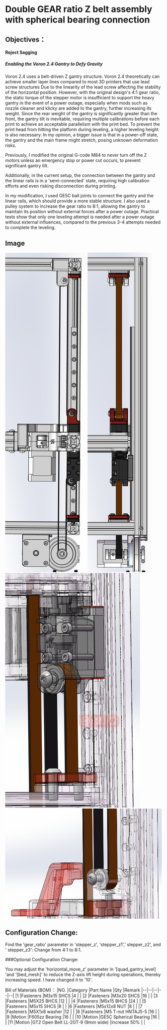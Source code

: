 # Double GEAR ratio Z belt assembly with spherical bearing connection

## Objectives：

#### Reject Sagging
##### Enabling the Voron 2.4 Gantry to Defy Gravity

Voron 2.4 uses a belt-driven Z gantry structure. Voron 2.4 theoretically can achieve smaller layer lines compared to most 3D printers that use lead screw structures Due to the linearity of the lead screw affecting the stability of the horizontal position. However, with the original design's 4:1 gear ratio, the static torque of the stepper motor is insufficient to support the heavy gantry in the event of a power outage, especially when mods such as nozzle cleaner and klicky are added to the gantry, further increasing its weight. Since the rear weight of the gantry is significantly greater than the front, the gantry tilt is inevitable, requiring multiple calibrations before each print to achieve an acceptable parallelism with the print bed. To prevent the print head from hitting the platform during leveling, a higher leveling height is also necessary. In my opinion, a bigger issue is that in a power-off state, the gantry and the main frame might stretch, posing unknown deformation risks.

Previously, I modified the original G-code M84 to never turn off the Z motors unless an emergency stop or power cut occurs, to prevent significant gantry tilt.

Additionally, in the current setup, the connection between the gantry and the linear rails is in a 'semi-connected' state, requiring high calibration efforts and even risking disconnection during printing.

In my modification, I used GE5C ball joints to connect the gantry and the linear rails, which should provide a more stable structure. I also used a pulley system to increase the gear ratio to 8:1, allowing the gantry to maintain its position without external forces after a power outage. Practical tests show that only one leveling attempt is needed after a power outage without external influences, compared to the previous 3-4 attempts needed to complete the leveling.

## Image
![front](Images/CAD_front_view.png)
![side](Images/CAD_side_view.png)
![Detal1](Images/CAD_Detal_view1.png)
![Detal2](Images/CAD_Detal_view2.png)

## Configuration Change:

Find the 'gear_ratio' parameter in 'stepper_z', 'stepper_z1',' stepper_z2', and ' stepper_z3':
Change from 4:1 to 8:1.

###Optional Configuration Change:

You may adjust the 'horizontal_move_z' parameter in '[quad_gantry_level] 'and '[bed_mesh]' to reduce the Z-axis lift height during operations, thereby increasing speed. I have changed it to '10'.


Bill of Materials (BOM)：
|NO.	|Category	|Part Name						|Qty				|Remark
|--|--|--|--|--|
|1	|Fasteners	|M3x15 SHCS 							|4				|		|
|2	|Fasteners	|M3x20 SHCS 							|16	                  	|		|
|3	|Fasteners	|M5X25 BHCS 						|12				|		|
|4	|Fasteners	|M5x15 BHCS 							|24				|		|
|5	|Fasteners	|M5x15 SHCS 							|8				|		|
|6	|Fasteners	|M5x12x8 NUT						|8				|		|
|7	|Fasteners	|M5X1x8 washer 						|12				|		|
|8	|Fasteners	|M5 T-nut HNTAJ5-5					|16				|		|
|9	|Motion		|F605zz  Bearing 						|16				|		|
|10	|Motion		|GE5C Spherical Bearing 				|16				|		|
|11	|Motion		|GT2 Open Belt LL-2GT-9 (9mm wide)		|Increase 50%		|		|
